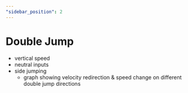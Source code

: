```yaml
---
"sidebar_position": 2
---
```


# Double Jump

- vertical speed
- neutral inputs
- side jumping
	- graph showing velocity redirection & speed change on different double jump directions